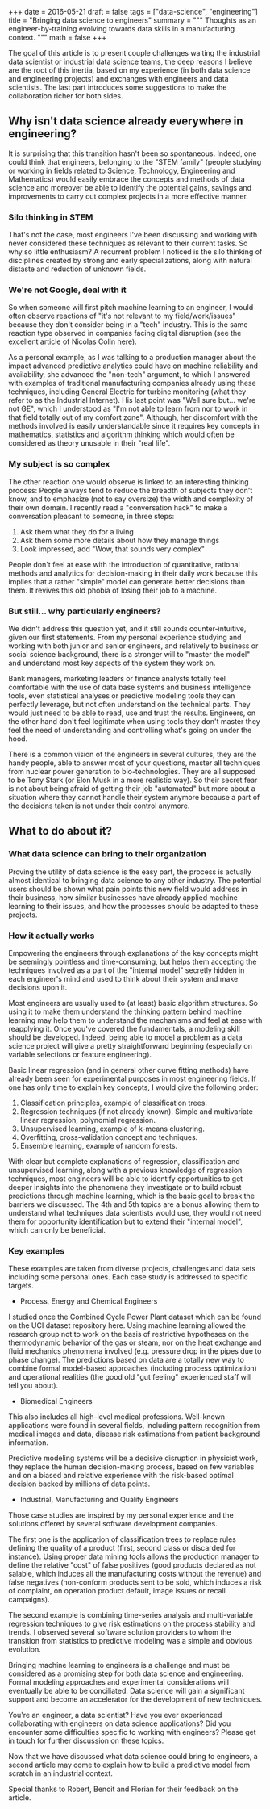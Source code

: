 +++
date = 2016-05-21
draft = false
tags = ["data-science", "engineering"]
title = "Bringing data science to engineers"
summary = """
Thoughts as an engineer-by-training evolving towards data skills in a
manufacturing context.
"""
math = false
+++

The goal of this article is to present couple challenges waiting the industrial
data scientist or industrial data science teams, the deep reasons I believe are
the root of this inertia, based on my experience (in both data science and
engineering projects) and exchanges with engineers and data scientists. The
last part introduces some suggestions to make the collaboration richer for
both sides.

## Why isn't data science already everywhere in engineering?

It is surprising that this transition hasn't been so spontaneous. Indeed, one
could think that engineers, belonging to the "STEM family" (people studying or
working in fields related to Science, Technology, Engineering and Mathematics)
would easily embrace the concepts and methods of data science and moreover be
able to identify the potential gains, savings and improvements to carry out
complex projects in a more effective manner.

### Silo thinking in STEM

That's not the case, most engineers I've been discussing and working with never
considered these techniques as relevant to their current tasks. So why so
little enthusiasm? A recurrent problem I noticed is the silo thinking of
disciplines created by strong and early specializations, along with natural
distaste and reduction of unknown fields.

### We're not Google, deal with it

So when someone will first pitch machine learning to an engineer, I would often
observe reactions of "it's not relevant to my field/work/issues" because they
don't consider being in a "tech" industry. This is the same reaction type
observed in companies facing digital disruption (see the excellent article of
Nicolas Colin
[here](http://www.thefamily.co/hot-news/the-five-stages-of-denial)).

As a personal example, as I was talking to a production manager about the
impact advanced predictive analytics could have on machine reliability and
availability, she advanced the "non-tech" argument, to which I answered with
examples of traditional manufacturing companies already using these techniques,
including General Electric for turbine monitoring (what they refer to as the
Industrial Internet). His last point was "Well sure but... we're not GE", which
I understood as "I'm not able to learn from nor to work in that field totally
out of my comfort zone". Although, her discomfort with the methods involved is
easily understandable since it requires key concepts in mathematics, statistics
and algorithm thinking which would often be considered as theory unusable in
their "real life".

### My subject is so complex

The other reaction one would observe is linked to an interesting thinking
process: People always tend to reduce the breadth of subjects they don't know,
and to emphasize (not to say oversize) the width and complexity of their own
domain. I recently read a "conversation hack" to make a conversation pleasant
to someone, in three steps:

1. Ask them what they do for a living
2. Ask them some more details about how they manage things
3. Look impressed, add "Wow, that sounds very complex"

People don't feel at ease with the introduction of quantitative, rational
methods and analytics for decision-making in their daily work because this
implies that a rather "simple" model can generate better decisions than them.
It revives this old phobia of losing their job to a machine.

### But still... why particularly engineers?

We didn't address this question yet, and it still sounds counter-intuitive,
given our first statements. From my personal experience studying and working
with both junior and senior engineers, and relatively to business or social
science background, there is a stronger will to "master the model" and
understand most key aspects of the system they work on.

Bank managers, marketing leaders or finance analysts totally feel comfortable
with the use of data base systems and business intelligence tools, even
statistical analyses or predictive modeling tools they can perfectly leverage,
but not often understand on the technical parts. They would just need to be
able to read, use and trust the results. Engineers, on the other hand don't
feel legitimate when using tools they don't master they feel the need of
understanding and controlling what's going on under the hood.

There is a common vision of the engineers in several cultures, they are the
handy people, able to answer most of your questions, master all techniques from
nuclear power generation to bio-technologies. They are all supposed to be Tony
Stark (or Elon Musk in a more realistic way). So their secret fear is not about
being afraid of getting their job "automated" but more about a situation where
they cannot handle their system anymore because a part of the decisions taken
is not under their control anymore.

## What to do about it?

### What data science can bring to their organization

Proving the utility of data science is the easy part, the process is actually
almost identical to bringing data science to any other industry. The potential
users should be shown what pain points this new field would address in their
business, how similar businesses have already applied machine learning to
their issues, and how the processes should be adapted to these projects.

### How it actually works

Empowering the engineers through explanations of the key concepts might be
seemingly pointless and time-consuming, but helps them accepting the
techniques involved as a part of the "internal model" secretly hidden in each
engineer's mind and used to think about their system and make decisions upon
it.

Most engineers are usually used to (at least) basic algorithm structures. So
using it to make them understand the thinking pattern behind machine learning
may help them to understand the mechanisms and feel at ease with reapplying
it. Once you've covered the fundamentals, a modeling skill should be
developed. Indeed, being able to model a problem as a data science project
will give a pretty straightforward beginning (especially on variable
selections or feature engineering).

Basic linear regression (and in general other curve fitting methods) have
already been seen for experimental purposes in most engineering fields. If one
has only time to explain key concepts, I would give the following order:

1. Classification principles, example of classification trees.
2. Regression techniques (if not already known). Simple and multivariate linear regression, polynomial regression.
3. Unsupervised learning, example of k-means clustering.
4. Overfitting, cross-validation concept and techniques.
5. Ensemble learning, example of random forests.

With clear but complete explanations of regression, classification and
unsupervised learning, along with a previous knowledge of regression
techniques, most engineers will be able to identify opportunities to get
deeper insights into the phenomena they investigate or to build robust
predictions through machine learning, which is the basic goal to break the
barriers we discussed. The 4th and 5th topics are a bonus allowing them to
understand what techniques data scientists would use, they would not need them
for opportunity identification but to extend their "internal model", which can
only be beneficial.

### Key examples

These examples are taken from diverse projects, challenges and data sets
including some personal ones. Each case study is addressed to specific targets.

* Process, Energy and Chemical Engineers

I studied once the Combined Cycle Power Plant dataset which can be found on
the UCI dataset repository here. Using machine learning allowed the research
group not to work on the basis of restrictive hypotheses on the thermodynamic
behavior of the gas or steam, nor on the heat exchange and fluid mechanics
phenomena involved (e.g. pressure drop in the pipes due to phase change). The
predictions based on data are a totally new way to combine formal model-based
approaches (including process optimization) and operational realities (the
good old "gut feeling" experienced staff will tell you about).

* Biomedical Engineers

This also includes all high-level medical professions. Well-known applications
were found in several fields, including pattern recognition from medical
images and data, disease risk estimations from patient background
information.

Predictive modeling systems will be a decisive disruption in physicist work,
they replace the human decision-making process, based on few variables and on
a biased and relative experience with the risk-based optimal decision backed
by millions of data points.

* Industrial, Manufacturing and Quality Engineers

Those case studies are inspired by my personal experience and the solutions
offered by several software development companies.

The first one is the application of classification trees to replace rules
defining the quality of a product (first, second class or discarded for
instance). Using proper data mining tools allows the production manager to
define the relative "cost" of false positives (good products declared as not
salable, which induces all the manufacturing costs without the revenue) and
false negatives (non-conform products sent to be sold, which induces a risk of
complaint, on operation product default, image issues or recall campaigns).

The second example is combining time-series analysis and multi-variable
regression techniques to give risk estimations on the process stability and
trends. I observed several software solution providers to whom the transition
from statistics to predictive modeling was a simple and obvious evolution.

Bringing machine learning to engineers is a challenge and must be considered
as a promising step for both data science and engineering. Formal modeling
approaches and experimental considerations will eventually be able to be
conciliated. Data science will gain a significant support and become an
accelerator for the development of new techniques.

You're an engineer, a data scientist? Have you ever experienced collaborating
with engineers on data science applications? Did you encounter some
difficulties specific to working with engineers? Please get in touch for
further discussion on these topics.

Now that we have discussed what data science could bring to engineers, a
second article may come to explain how to build a predictive model from
scratch in an industrial context.

Special thanks to Robert, Benoit and Florian for their feedback on the article.
